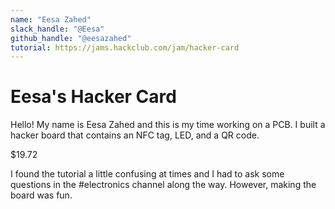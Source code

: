 ```yaml
---
name: "Eesa Zahed"
slack_handle: "@Eesa"
github_handle: "@eesazahed"
tutorial: https://jams.hackclub.com/jam/hacker-card
---
```


# Eesa's Hacker Card

Hello! My name is Eesa Zahed and this is my time working on a PCB. I built a hacker board that contains an NFC tag, LED, and a QR code.

$19.72

I found the tutorial a little confusing at times and I had to ask some questions in the #electronics channel along the way. However, making the board  was fun.
